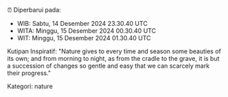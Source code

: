 ⏰ Diperbarui pada:
- WIB: Sabtu, 14 Desember 2024 23.30.40 UTC
- WITA: Minggu, 15 Desember 2024 00.30.40 UTC
- WIT: Minggu, 15 Desember 2024 01.30.40 UTC

Kutipan Inspiratif:
"Nature gives to every time and season some beauties of its own; and from morning to night, as from the cradle to the grave, it is but a succession of changes so gentle and easy that we can scarcely mark their progress."


Kategori: nature

